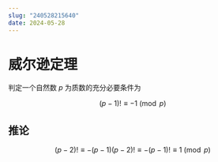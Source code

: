 ```yaml
---
slug: "240528215640"
date: 2024-05-28
---
```


# 威尔逊定理

判定一个自然数 $p$ 为质数的充分必要条件为

$$
(p-1)! \equiv -1 \pmod{p}
$$

## 推论

$$
(p-2)! \equiv -(p-1)(p-2)! \equiv -(p-1)! \equiv 1 \pmod{p}
$$

